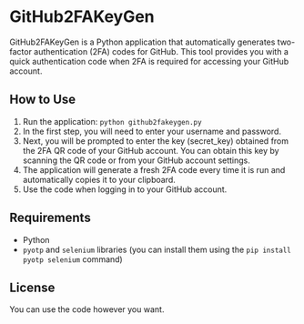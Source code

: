 # GitHub2FAKeyGen

GitHub2FAKeyGen is a Python application that automatically generates two-factor authentication (2FA) codes for GitHub. This tool provides you with a quick authentication code when 2FA is required for accessing your GitHub account.

## How to Use

1. Run the application: `python github2fakeygen.py`
2. In the first step, you will need to enter your username and password.
3. Next, you will be prompted to enter the key (secret_key) obtained from the 2FA QR code of your GitHub account. You can obtain this key by scanning the QR code or from your GitHub account settings.
4. The application will generate a fresh 2FA code every time it is run and automatically copies it to your clipboard.
5. Use the code when logging in to your GitHub account.

## Requirements

- Python
- `pyotp` and `selenium` libraries (you can install them using the `pip install pyotp selenium` command)

## License

You can use the code however you want.
